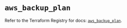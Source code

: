# `aws_backup_plan`

Refer to the Terraform Registry for docs: [`aws_backup_plan`](https://registry.terraform.io/providers/hashicorp/aws/5.84.0/docs/resources/backup_plan).
